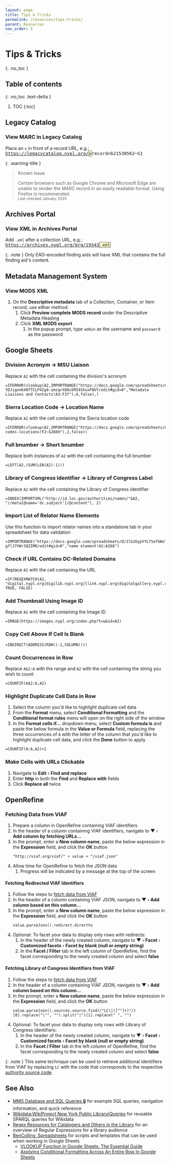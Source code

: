 ```yaml
---
layout: page
title: Tips & Tricks
permalink: /resources/tips-tricks/
parent: Resources
nav_order: 5
---
```


# Tips & Tricks
{: .no_toc }

## Table of contents
{: .no_toc .text-delta }

1. TOC
{:toc}

## Legacy Catalog

### View MARC in Legacy Catalog

Place an `x` in front of a record URL, e.g.: <a href="https://legacycatalog.nypl.org/xrecord=b21530562~S1"><tt>https://legacycatalog.nypl.org/<span style="background: #ffffcc; border: 1px solid #5c5962;">x</span>record=b21530562~S1</tt></a>

{: .warning-title }
> Known Issue
>
> Certain browsers such as Google Chrome and Microsoft Edge are unable to render the MARC record in an easily readable format. Using Firefox is recommended.
> <small><br>Last checked January 2025</small>

## Archives Portal

### View XML in Archives Portal
Add `.xml` after a collection URL, e.g.: <a href="https://archives.nypl.org/brg/19343.xml"><tt>https://archives.nypl.org/brg/19343<span style="background: #ffffcc; border: 1px solid #5c5962;">.xml</span></tt></a>

{: .note }
Only EAD-encoded finding aids will have XML that contains the full finding aid's content.

## Metadata Management System

### View MODS XML
1. On the **Descriptive metadata** tab of a Collection, Container, or Item record, use either method:
    1. Click **Preview complete MODS record** under the Descriptive Metadata Heading 
    1. Click **XML MODS export**
        1. In the popup prompt, type ```admin``` as the username and ```password``` as the password

## Google Sheets

### Division Acronym → MSU Liaison
Replace `A2` with the cell containing the division's acronym
```
=IFERROR(vlookup(A2,IMPORTRANGE("https://docs.google.com/spreadsheets/d/1P-YDJigon640fTCLP4Ig4-zmzqrX88v5M24ShuxFNVY/edit#gid=0","Metadata Liaisons and Contacts!A3:F37"),6,false),)
```

### Sierra Location Code → Location Name
Replace `A2` with the cell containing the Sierra location code
```
=IFERROR(vlookup(A2,IMPORTRANGE("https://docs.google.com/spreadsheets/d/1E8Dbd8M5OotQfGaKjL5cLKlyex5g8D1KBeZeArJtcuU/edit#gid=1867405302","sierra-codes-locations!F2:G2889"),2,false))
```

### Full bnumber → Short bnumber
Replace both instances of `A2` with the cell containing the full bnumber
```
=LEFT(A2,(SUM(LEN(A2)-1)))
```

### Library of Congress Identifier → Library of Congress Label
Replace `A2` with the cell containing the Library of Congress identifier
```
=INDEX(IMPORTXML("http://id.loc.gov/authorities/names/"&A2, "//meta[@name='dc.subject']/@content"), 2)
```

### Import List of Relator Name Elements
Use this function to import relator names into a standalone tab in your spreadsheet for data validation
```
=IMPORTRANGE("https://docs.google.com/spreadsheets/d/1lG2UypYYLTSefUWsTv2w8qLfm6tP-gflJ7VWr3QZIM0/edit#gid=0","name element!A2:A268")
```

### Check if URL Contains DC-Related Domains
Replace `A2` with the cell containing the URL
```
=IF(REGEXMATCH(A2, "digital.nypl.org|digilib.nypl.org|llink.nypl.org|digitalgallery.nypl.org|nypl.org/digital|link.nypl.org|purl.nypl.org|digitalcollections.nypl.org"), TRUE, FALSE)
```

### Add Thumbnail Using Image ID
Replace `A2` with the cell containing the Image ID
```
=IMAGE(https://images.nypl.org/index.php?t=w&id=A2)
```

### Copy Cell Above If Cell Is Blank
```
=INDIRECT(ADDRESS(ROW()-1,COLUMN()))
```

### Count Occurrences in Row
Replace `A$2:A` with the range and `A2` with the cell containing the string you wish to count

```
=COUNTIF(A$2:A,A2)
```

### Highlight Duplicate Cell Data in Row
1. Select the column you'd like to highlight duplicate cell data
1. From the **Format** menu, select **Conditional Formatting** and the **Conditional format rules** menu will open on the right side of the window
1. In the **Format cells if…** dropdown menu, select **Custom formula is** and paste the below formula in the **Value or Formula** field, replacing the three occurrences of `A` with the letter of the column that you'd like to highlight duplicate cell data, and click the **Done** button to apply

```
=COUNTIF(A:A,A2)>1
```

### Make Cells with URLs Clickable
1. Navigate to **Edit** › **Find and replace**
1. Enter **http** in both the **Find** and **Replace with** fields
1. Click **Replace all** twice

## OpenRefine

### Fetching Data from VIAF
1. Prepare a column in OpenRefine containing VIAF identifiers
1. In the header of a column containing VIAF identifiers, navigate to **▼** › **Add column by fetching URLs…**
1. In the prompt, enter a **New column name**, paste the below expression in the **Expression** field, and click the **OK** button
    ```
    "http://viaf.org/viaf/" + value + "/viaf.json"
    ```
1. Allow time for OpenRefine to fetch the JSON data
    1. Progress will be indicated by a message at the top of the screen

#### Fetching Redirected VIAF Identifiers
1. Follow the steps to [fetch data from VIAF](#fetching-data-from-viaf)
1. In the header of a column containing VIAF JSON, navigate to **▼** › **Add column based on this column…**
1. In the prompt, enter a **New column name**, paste the below expression in the **Expression** field, and click the **OK** button
    ```
    value.parseJson().redirect.directto
    ```
1. Optional: To facet your data to display only rows with redirects:
    1. In the header of the newly created column, navigate to **▼** › **Facet** › **Customized facets** › **Facet by blank (null or empty string)**
    1. In the **Facet / Filter** tab in the left column of OpenRefine, find the facet corresponding to the newly created column and select **false**

#### Fetching Library of Congress Identifiers from VIAF
1. Follow the steps to [fetch data from VIAF](#fetching-data-from-viaf)
1. In the header of a column containing VIAF JSON, navigate to **▼** › **Add column based on this column…**
1. In the prompt, enter a **New column name**, paste the below expression in the **Expression** field, and click the **OK** button
    ```
    value.parseJson().sources.source.find(/"LC\|([^"]+)"/)[0].replace("\"", "").split("|")[1].replace(" ", "")
    ```
1. Optional: To facet your data to display only rows with Library of Congress identifiers:
    1. In the header of the newly created column, navigate to **▼** › **Facet** › **Customized facets** › **Facet by blank (null or empty string)**
    1. In the **Facet / Filter** tab in the left column of OpenRefine, find the facet corresponding to the newly created column and select **false**

{: .note }
This same technique can be used to retrieve additional identifiers from VIAF by replacing `LC` with the code that corresponds to the respective [authority source code](https://www.oclc.org/developer/api/oclc-apis/viaf/authority-cluster.en.html#:~:text=Authority%20Source%20Codes).

## See Also
- [MMS Database and SQL Queries 🔒](https://github.com/NYPL/metadata-tools/tree/master/_mms-database-and-sql-queries) for example SQL queries, navigation information, and quick reference
- [Wikidata:WikiProject New York Public Library/Queries](https://www.wikidata.org/wiki/Wikidata:WikiProject_New_York_Public_Library/Queries) for reusable SPARQL queries for Wikidata
- [Regex Resources for Catalogers and Others in the Library](https://ruthtillman.com/post/regex-catalogers/) for an overview of Regular Expressions for a library audience
- [BenCollins: Spreadsheets](https://benlcollins.com/spreadsheets) for scripts and templates that can be used when working in Google Sheets
    - [VLOOKUP Function in Google Sheets: The Essential Guide](https://benlcollins.com/spreadsheets/vlookup-function/)
    - [Applying Conditional Formatting Across An Entire Row In Google Sheets](https://www.benlcollins.com/spreadsheets/conditional-formatting-entire-row/)